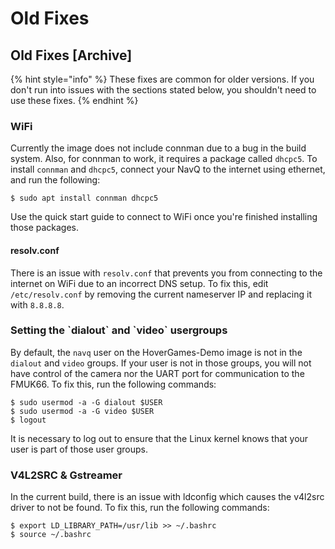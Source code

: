 # Old Fixes

## Old Fixes \[Archive\]

{% hint style="info" %}
These fixes are common for older versions. If you don't run into issues with the sections stated below, you shouldn't need to use these fixes.
{% endhint %}

### WiFi

Currently the image does not include connman due to a bug in the build system. Also, for connman to work, it requires a package called `dhcpc5`. To install `connman` and `dhcpc5`, connect your NavQ to the internet using ethernet, and run the following:

```text
$ sudo apt install connman dhcpc5
```

Use the quick start guide to connect to WiFi once you're finished installing those packages.

#### resolv.conf

There is an issue with `resolv.conf` that prevents you from connecting to the internet on WiFi due to an incorrect DNS setup. To fix this, edit `/etc/resolv.conf` by removing the current nameserver IP and replacing it with `8.8.8.8`.



### Setting the \`dialout\` and \`video\` usergroups

By default, the `navq` user on the HoverGames-Demo image is not in the `dialout` and `video` groups. If your user is not in those groups, you will not have control of the camera nor the UART port for communication to the FMUK66. To fix this, run the following commands:

```text
$ sudo usermod -a -G dialout $USER
$ sudo usermod -a -G video $USER
$ logout
```

It is necessary to log out to ensure that the Linux kernel knows that your user is part of those user groups.



### V4L2SRC & Gstreamer

In the current build, there is an issue with ldconfig which causes the v4l2src driver to not be found. To fix this, run the following commands:

```text
$ export LD_LIBRARY_PATH=/usr/lib >> ~/.bashrc
$ source ~/.bashrc
```

